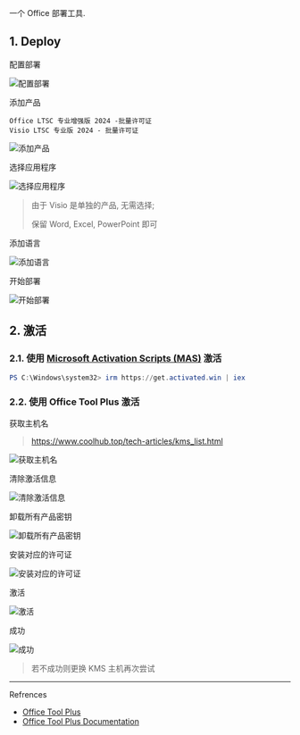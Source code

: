 一个 Office 部署工具.

## 1. Deploy

配置部署

![配置部署](C:\Users\sec\share\github\notes\images\Office%20Tool%20Plus\配置部署.png)

添加产品

```
Office LTSC 专业增强版 2024 -批量许可证
Visio LTSC 专业版 2024 - 批量许可证
```

![添加产品](C:\Users\sec\share\github\notes\images\Office%20Tool%20Plus\添加产品.png)

选择应用程序

![选择应用程序](C:\Users\sec\share\github\notes\images\Office%20Tool%20Plus\选择应用程序.png)

> 由于 Visio 是单独的产品, 无需选择;
>
> 保留 Word, Excel, PowerPoint 即可

添加语言

![添加语言](C:\Users\sec\share\github\notes\images\Office%20Tool%20Plus\添加语言.png)

开始部署

![开始部署](C:\Users\sec\share\github\notes\images\Office%20Tool%20Plus\开始部署.png)

## 2. 激活

### 2.1. 使用 [Microsoft Activation Scripts (MAS)](https://massgrave.dev/) 激活

```powershell
PS C:\Windows\system32> irm https://get.activated.win | iex
```

### 2.2. 使用 Office Tool Plus 激活

获取主机名

>https://www.coolhub.top/tech-articles/kms_list.html

![获取主机名](C:\Users\sec\share\github\notes\images\Office%20Tool%20Plus\获取主机名.png)

清除激活信息

![清除激活信息](C:\Users\sec\share\github\notes\images\Office%20Tool%20Plus\清除激活信息.png)

卸载所有产品密钥

![卸载所有产品密钥](C:\Users\sec\share\github\notes\images\Office%20Tool%20Plus\卸载所有产品密钥.png)

安装对应的许可证

![安装对应的许可证](C:\Users\sec\share\github\notes\images\Office%20Tool%20Plus\安装对应的许可证.png)

激活

![激活](C:\Users\sec\share\github\notes\images\Office%20Tool%20Plus\激活.png)

成功

![成功](C:\Users\sec\share\github\notes\images\Office%20Tool%20Plus\成功.png)

> 若不成功则更换 KMS 主机再次尝试

---

Refrences

- [Office Tool Plus](https://www.officetool.plus/)
- [Office Tool Plus Documentation](https://www.officetool.plus/zh-cn/)
